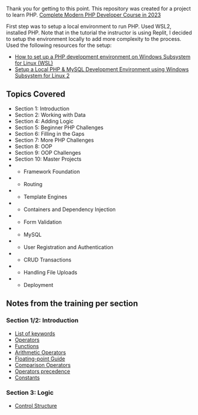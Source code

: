 Thank you for getting to this point. This repository was created for a project to learn PHP. [Complete Modern PHP Developer Course in 2023](https://www.udemy.com/course/complete-modern-php-developer/)

First step was to setup a local environment to run PHP. Used WSL2, installed PHP. Note that in the tutorial the instructor is using Replit, I decided to setup the environment locally to add more complexity to the process. Used the following resources for the setup:
- [How to set up a PHP development environment on Windows Subsystem for Linux (WSL)](https://medium.com/free-code-camp/setup-a-php-development-environment-on-windows-subsystem-for-linux-wsl-9193ff28ae83)
- [Setup a Local PHP & MySQL Development Environment using Windows Subsystem for Linux 2](https://dev.to/jackdarracott/setup-a-local-php-mysql-development-environment-using-windows-subsystem-for-linux-2-5b)

## Topics Covered
- Section 1: Introduction
- Section 2: Working with Data
- Section 4: Adding Logic
- Section 5: Beginner PHP Challenges
- Section 6: Filling in the Gaps
- Section 7: More PHP Challenges
- Section 8: OOP
- Section 9: OOP Challenges
- Section 10: Master Projects
- - Framework Foundation
- - Routing
- - Template Engines
- - Containers and Dependency Injection
- - Form Validation
- - MySQL
- - User Registration and Authentication
- - CRUD Transactions
- - Handling File Uploads
- - Deployment

## Notes from the training per section

### Section 1/2: Introduction
- [List of keywords](https://www.php.net/manual/en/reserved.keywords.php)
- [Operators](https://www.php.net/manual/en/language.operators.php)
- [Functions](https://www.php.net/manual/en/indexes.functions.php)
- [Arithmetic Operators](https://www.php.net/manual/en/language.operators.arithmetic.php)
- [Floating-point Guide](https://floating-point-gui.de/basic/)
- [Comparison Operators](https://www.php.net/manual/en/language.operators.comparison.php)
- [Operators precedence](https://www.php.net/manual/en/language.operators.precedence.php)
- [Constants](https://www.php.net/manual/en/reserved.constants.php)

### Section 3: Logic
- [Control Structure](https://www.php.net/manual/en/language.control-structures.php)